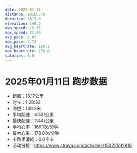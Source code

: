 ```yaml
---
date: 2025-01-11
distance: 18165.70
duration: 5313.0
elevation: 149.2
avg_speed: 12.31
max_speed: 21.89
avg_pace: 4.87
max_pace: 2.74
avg_heartrate: 169.1
max_heartrate: 178.0
calories: 0.0
---
```


# 2025年01月11日 跑步数据

- 距离：18.17公里
- 时长：1:28:33
- 海拔：149.2米
- 平均配速：4:52/公里
- 最快配速：2:44/公里
- 平均心率：169.1次/分钟
- 最大心率：178.0次/分钟
- 卡路里消耗：0.0千卡
- 活动链接：https://www.strava.com/activities/13322592916
